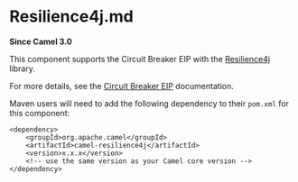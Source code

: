 # Resilience4j.md

**Since Camel 3.0**

This component supports the Circuit Breaker EIP with the
[Resilience4j](https://resilience4j.readme.io/) library.

For more details, see the [Circuit Breaker
EIP](#eips:circuitBreaker-eip.adoc) documentation.

Maven users will need to add the following dependency to their `pom.xml`
for this component:

    <dependency>
        <groupId>org.apache.camel</groupId>
        <artifactId>camel-resilience4j</artifactId>
        <version>x.x.x</version>
        <!-- use the same version as your Camel core version -->
    </dependency>
